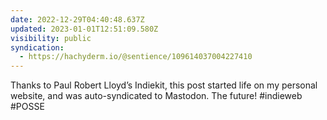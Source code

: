 ```yaml
---
date: 2022-12-29T04:40:48.637Z
updated: 2023-01-01T12:51:09.580Z
visibility: public
syndication:
  - https://hachyderm.io/@sentience/109614037004227410
---
```

Thanks to Paul Robert Lloyd’s Indiekit, this post started life on my personal website, and was auto-syndicated to Mastodon. The future! #indieweb #POSSE
